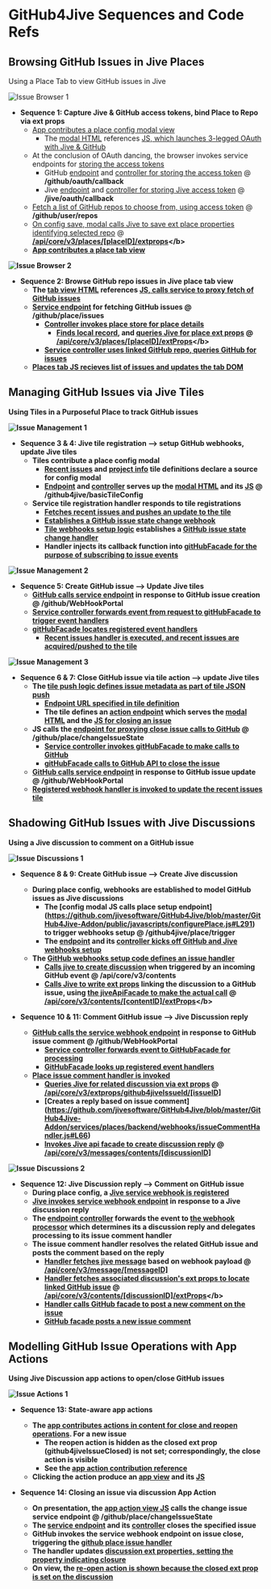 # GitHub4Jive Sequences and Code Refs

## Browsing GitHub Issues in Jive Places

Using a Place Tab to view GitHub issues in Jive

![](https://github.com/jivesoftware/GitHub4Jive/blob/master/GitHub4Jive-Addon/images/place1.jpg "Issue Browser 1")

* **Sequence 1: Capture Jive & GitHub access tokens, bind Place to Repo via ext props**
  * [App contributes a place config modal view](https://github.com/jivesoftware/GitHub4Jive/blob/master/GitHub4Jive-Addon/apps/GitHub4Jive/public/app.xml#L83)
    * The [modal HTML](https://github.com/jivesoftware/GitHub4Jive/blob/master/GitHub4Jive-Addon/apps/GitHub4Jive/public/place-config.html) references [JS, which launches 3-legged OAuth with Jive & GitHub](https://github.com/jivesoftware/GitHub4Jive/blob/master/GitHub4Jive-Addon/public/javascripts/configurePlace.js#L199)
  * At the conclusion of OAuth dancing, the browser invokes service endpoints for [storing the access tokens](https://github.com/jivesoftware/GitHub4Jive/blob/master/GitHub4Jive-Addon/docs/sample-place-store.json)
    * GitHub [endpoint](https://github.com/jivesoftware/GitHub4Jive/blob/master/GitHub4Jive-Addon/services/github/backend/routes/gitHubEndpoints.js#L114) and [controller for storing the access token](https://github.com/jivesoftware/GitHub4Jive/blob/master/GitHub4Jive-Addon/services/github/backend/gitHubOAuthController.js#L42) @ <b>/github/oauth/callback</b>
    * Jive [endpoint](https://github.com/jivesoftware/GitHub4Jive/blob/master/GitHub4Jive-Addon/services/jive/backend/routes/jiveEndpoints.js#L44) and [controller for storing Jive access token](https://github.com/jivesoftware/GitHub4Jive/blob/master/GitHub4Jive-Addon/services/jive/backend/jiveOAuthController.js#L37) @ <b>/jive/oauth/callback</b>
  * [Fetch a list of GitHub repos to choose from, using access token](https://github.com/jivesoftware/GitHub4Jive/blob/master/GitHub4Jive-Addon/public/javascripts/configurePlace.js#L75) @ <b>/github/user/repos</b> 
  * [On config save, modal calls Jive to save ext place properties identifying selected repo](https://github.com/jivesoftware/GitHub4Jive/blob/master/GitHub4Jive-Addon/public/javascripts/configurePlace.js#L280) @ <b>[/api/core/v3/places/[placeID]/extprops](https://developers.jivesoftware.com/api/v3/cloud/rest/PlaceService.html#createExtProps(UriInfo,%20String,%20String,%20String))</b>
  * [App contributes a place tab view](https://github.com/jivesoftware/GitHub4Jive/blob/master/GitHub4Jive-Addon/apps/GitHub4Jive/public/app.xml#L113)

![](https://github.com/jivesoftware/GitHub4Jive/blob/master/GitHub4Jive-Addon/images/place2.jpg "Issue Browser 2")

* **Sequence 2: Browse GitHub repo issues in Jive place tab view**
  * The [tab view HTML](https://github.com/jivesoftware/GitHub4Jive/blob/master/GitHub4Jive-Addon/apps/GitHub4Jive/public/place-tab.html) references [JS, calls service to proxy fetch of GitHub issues](https://github.com/jivesoftware/GitHub4Jive/blob/master/GitHub4Jive-Addon/apps/GitHub4Jive/public/javascripts/actions/place-tab.js#L23)
  * [Service endpoint](https://github.com/jivesoftware/GitHub4Jive/blob/master/GitHub4Jive-Addon/services/github/backend/routes/gitHubEndpoints.js#L52) for fetching GitHub issues @ <b>/github/place/issues</b>
    * [Controller invokes place store for place details](https://github.com/jivesoftware/GitHub4Jive/blob/master/GitHub4Jive-Addon/services/github/backend/gitHubController.js#L84)
      * [Finds local record](https://github.com/jivesoftware/GitHub4Jive/blob/master/GitHub4Jive-Addon/lib/github4jive/placeStore.js#L115), and [queries Jive for place ext props](https://github.com/jivesoftware/GitHub4Jive/blob/master/GitHub4Jive-Addon/lib/github4jive/placeStore.js#L82) @ <b>[/api/core/v3/places/[placeID]/extProps](https://developers.jivesoftware.com/api/v3/cloud/rest/PlaceService.html#getExtProps(String,%20String))</b>
    * [Service controller uses linked GitHub repo, queries GitHub for issues](https://github.com/jivesoftware/GitHub4Jive/blob/master/GitHub4Jive-Addon/services/github/backend/gitHubController.js#L86)
  * [Places tab JS recieves list of issues and updates the tab DOM](https://github.com/jivesoftware/GitHub4Jive/blob/master/GitHub4Jive-Addon/apps/GitHub4Jive/public/javascripts/actions/place-tab.js#L30)

## Managing GitHub Issues via Jive Tiles

Using Tiles in a Purposeful Place to track GitHub issues 

![](https://github.com/jivesoftware/GitHub4Jive/blob/master/GitHub4Jive-Addon/images/issues1.jpg "Issue Management 1")

* **Sequence 3 & 4: Jive tile registration --> setup GitHub webhooks, update Jive tiles**
  * Tiles contribute a place config modal
    * [Recent issues](https://github.com/jivesoftware/GitHub4Jive/blob/master/GitHub4Jive-Addon/tiles/github-issues-recent/definition.json#L21) and [project info](https://github.com/jivesoftware/GitHub4Jive/blob/master/GitHub4Jive-Addon/tiles/github-issues-recent/definition.json#L21) tile definitions declare a source for config modal
    * [Endpoint](https://github.com/jivesoftware/GitHub4Jive/blob/master/GitHub4Jive-Addon/services/places/backend/routes/placeEndpoints.js#L12) and [controller](https://github.com/jivesoftware/GitHub4Jive/blob/master/GitHub4Jive-Addon/services/places/backend/placeController.js#L70) serves up the [modal HTML](https://github.com/jivesoftware/GitHub4Jive/blob/master/GitHub4Jive-Addon/public/configuration.html) and its [JS](https://github.com/jivesoftware/GitHub4Jive/blob/master/GitHub4Jive-Addon/public/javascripts/configurePlace.js) @ <b>/github4jive/basicTileConfig</b>
  * Service tile registration handler responds to tile registrations
    * [Fetches recent issues and pushes an update to the  tile](https://github.com/jivesoftware/GitHub4Jive/blob/master/GitHub4Jive-Addon/tiles/github-issues-recent/backend/tileInstanceProcessor.js#L24)
    * [Establishes a GitHub issue state change webhook](https://github.com/jivesoftware/GitHub4Jive/blob/master/GitHub4Jive-Addon/tiles/github-issues-recent/backend/controller.js#L54)
    * [Tile webhooks setup logic](https://github.com/jivesoftware/GitHub4Jive/blob/master/GitHub4Jive-Addon/tiles/github-issues-recent/backend/webhooks/webhookBuilder.js#L28) establishes a [GitHub issue state change handler](https://github.com/jivesoftware/GitHub4Jive/blob/master/GitHub4Jive-Addon/tiles/github-issues-recent/backend/webhooks/issueHandler.js#L30)
    * Handler injects its callback function into [gitHubFacade for the purpose of subscribing to issue events](https://github.com/jivesoftware/GitHub4Jive/blob/master/GitHub4Jive-Addon/lib/github4jive/gitHubFacade.js#L211)

![](https://github.com/jivesoftware/GitHub4Jive/blob/master/GitHub4Jive-Addon/images/issues2.jpg "Issue Management 2")

* **Sequence 5: Create GitHub issue --> Update Jive tiles**
  * [GitHub calls service endpoint](https://github.com/jivesoftware/GitHub4Jive/blob/master/GitHub4Jive-Addon/services/github/backend/routes/gitHubEndpoints.js#L28) in response to GitHub issue creation @ <b>/github/WebHookPortal</b>
  * [Service controller forwards event from request to gitHubFacade to trigger event handlers](https://github.com/jivesoftware/GitHub4Jive/blob/master/GitHub4Jive-Addon/services/github/backend/gitHubController.js#L40)
  * [gitHubFacade locates registered event handlers](https://github.com/jivesoftware/GitHub4Jive/blob/master/GitHub4Jive-Addon/lib/github4jive/gitHubFacade.js#L306)
    * [Recent issues handler is executed, and recent issues are acquired/pushed to the tile](https://github.com/jivesoftware/GitHub4Jive/blob/master/GitHub4Jive-Addon/tiles/github-issues-recent/backend/webhooks/issueHandler.js#L38)
    

![](https://github.com/jivesoftware/GitHub4Jive/blob/master/GitHub4Jive-Addon/images/issues3.jpg "Issue Management 3")

* **Sequence 6 & 7: Close GitHub issue via tile action --> update Jive tiles**
  * The [tile push logic defines issue metadata as part of tile JSON push](https://github.com/jivesoftware/GitHub4Jive/blob/master/GitHub4Jive-Addon/tiles/github-issues-recent/backend/tileInstanceProcessor.js#L83)
    * [Endpoint URL specified in tile definition](https://github.com/jivesoftware/GitHub4Jive/blob/master/GitHub4Jive-Addon/tiles/github-issues-recent/definition.json#L20)
    * The tile defines an [action endpoint](https://github.com/jivesoftware/GitHub4Jive/blob/master/GitHub4Jive-Addon/tiles/github-issues-recent/backend/routes/actionEndpoint.js) which serves the [modal HTML](https://github.com/jivesoftware/GitHub4Jive/blob/master/GitHub4Jive-Addon/tiles/github-issues-recent/public/action.html) and the [JS for closing an issue](https://github.com/jivesoftware/GitHub4Jive/blob/master/GitHub4Jive-Addon/tiles/github-issues-recent/public/javascripts/action.js#L84)
  * JS calls the [endpoint for proxying close issue calls to GitHub](https://github.com/jivesoftware/GitHub4Jive/blob/master/GitHub4Jive-Addon/services/github/backend/routes/gitHubEndpoints.js#L66) @ <b>/github/place/changeIssueState</b>
    * [Service controller invokes gitHubFacade to make calls to GitHub](https://github.com/jivesoftware/GitHub4Jive/blob/master/GitHub4Jive-Addon/services/github/backend/gitHubController.js#L143)
    * [gitHubFacade calls to GitHub API to close the issue](https://github.com/jivesoftware/GitHub4Jive/blob/master/GitHub4Jive-Addon/lib/github4jive/gitHubFacade.js#L158)
  * [GitHub calls service endpoint](https://github.com/jivesoftware/GitHub4Jive/blob/master/GitHub4Jive-Addon/services/github/backend/routes/gitHubEndpoints.js#L28) in response to GitHub issue update @ <b>/github/WebHookPortal</b>
  * [Registered webhook handler is invoked to update the recent issues tile](https://github.com/jivesoftware/GitHub4Jive/blob/master/GitHub4Jive-Addon/tiles/github-issues-recent/backend/webhooks/issueHandler.js#L30)

## Shadowing GitHub Issues with Jive Discussions

Using a Jive discussion to comment on a GitHub issue

![](https://github.com/jivesoftware/GitHub4Jive/blob/master/GitHub4Jive-Addon/images/discussions1.jpg "Issue Discussions 1")

* **Sequence 8 & 9: Create GitHub issue --> Create Jive discussion**
  * During place config, webhooks are established to model GitHub issues as Jive discussions
    * The [config modal JS calls place setup endpoint] (https://github.com/jivesoftware/GitHub4Jive/blob/master/GitHub4Jive-Addon/public/javascripts/configurePlace.js#L291) to trigger webhooks setup @ <b>/github4jive/place/trigger</b>
    * The [endpoint](https://github.com/jivesoftware/GitHub4Jive/blob/master/GitHub4Jive-Addon/services/places/backend/routes/placeEndpoints.js#L22) and its [controller kicks off GitHub and Jive webhooks setup](https://github.com/jivesoftware/GitHub4Jive/blob/master/GitHub4Jive-Addon/services/places/backend/placeController.js#L80)
  * The [GitHub webhooks setup code defines an issue handler](https://github.com/jivesoftware/GitHub4Jive/blob/master/GitHub4Jive-Addon/services/places/backend/webhooks/webhookBuilder.js#L30)
    * [Calls jive to create discussion](https://github.com/jivesoftware/GitHub4Jive/blob/master/GitHub4Jive-Addon/services/places/backend/webhooks/issueHandler.js#L51) when triggered by an incoming GitHub event @ <b>/api/core/v3/contents</b>
    * [Calls Jive to write ext props](https://github.com/jivesoftware/GitHub4Jive/blob/master/GitHub4Jive-Addon/services/places/backend/webhooks/issueHandler.js#L107) linking the discussion to a GitHub issue, using [the jiveApiFacade to make the actual call](https://github.com/jivesoftware/GitHub4Jive/blob/master/GitHub4Jive-Addon/lib/github4jive/JiveApiFacade.js#L229) @ <b>[/api/core/v3/contents/[contentID]/extProps](https://developers.jivesoftware.com/api/v3/cloud/rest/ContentService.html#createExtProps(UriInfo,%20String,%20String,%20String))</b>

* **Sequence 10 & 11: Comment GitHub issue --> Jive Discussion reply**
  * [GitHub calls the service webhook endpoint](https://github.com/jivesoftware/GitHub4Jive/blob/master/GitHub4Jive-Addon/services/github/backend/routes/gitHubEndpoints.js#L28) in response to GitHub issue comment @ <b>/github/WebHookPortal</b>
    * [Service controller forwards event to GitHubFacade for processing](https://github.com/jivesoftware/GitHub4Jive/blob/master/GitHub4Jive-Addon/services/github/backend/gitHubController.js#L40)
    * [GitHubFacade looks up registered event handlers](https://github.com/jivesoftware/GitHub4Jive/blob/master/GitHub4Jive-Addon/lib/github4jive/gitHubFacade.js#L306)
  * [Place issue comment handler is invoked](https://github.com/jivesoftware/GitHub4Jive/blob/master/GitHub4Jive-Addon/services/places/backend/webhooks/issueCommentHandler.js#L42)
    * [Queries Jive for related discussion via ext props](https://github.com/jivesoftware/GitHub4Jive/blob/master/GitHub4Jive-Addon/lib/github4jive/helpers.js#L18) @ <b>[/api/core/v3/extprops/github4jiveIssueId/[issueID]](https://developers.jivesoftware.com/api/v3/cloud/rest/ExtPropsService.html)</b>
    * [Creates a reply based on issue comment] (https://github.com/jivesoftware/GitHub4Jive/blob/master/GitHub4Jive-Addon/services/places/backend/webhooks/issueCommentHandler.js#L66)
    * [Invokes Jive api facade to create discussion reply](https://github.com/jivesoftware/GitHub4Jive/blob/master/GitHub4Jive-Addon/lib/github4jive/JiveApiFacade.js#L208) @ <b>[/api/core/v3/messages/contents/[discussionID]](https://developers.jivesoftware.com/api/v3/cloud/rest/MessageService.html)</b>

![](https://github.com/jivesoftware/GitHub4Jive/blob/master/GitHub4Jive-Addon/images/discussions2.jpg "Issue Discussions 2")

* **Sequence 12: Jive Discussion reply --> Comment on GitHub issue**
  * During place config, a [Jive service webhook is registered](https://github.com/jivesoftware/GitHub4Jive/blob/master/GitHub4Jive-Addon/services/places/backend/placeController.js#L107)
  * [Jive invokes service webhook endpoint](https://github.com/jivesoftware/GitHub4Jive/blob/master/GitHub4Jive-Addon/services/jive/backend/routes/jiveEndpoints.js#L27) in response to a Jive discussion reply
  * The [endpoint controller](https://github.com/jivesoftware/GitHub4Jive/blob/master/GitHub4Jive-Addon/services/jive/backend/jiveController.js#L30) forwards the event to [the webhook processor](https://github.com/jivesoftware/GitHub4Jive/blob/master/GitHub4Jive-Addon/services/jive/backend/webhooks/webhookBuilder.js#L74) which determines its a discussion reply and delegates processing to its issue comment handler
  * The issue comment handler resolves the related GitHub issue and posts the comment based on the reply
    * [Handler fetches jive message](https://github.com/jivesoftware/GitHub4Jive/blob/master/GitHub4Jive-Addon/services/jive/backend/webhooks/jiveCommentHandler.js#L38) based on webhook payload @ <b>[/api/core/v3/message/[messageID]](https://developers.jivesoftware.com/api/v3/cloud/rest/MessageService.html)</b>
    * [Handler fetches associated discussion's ext props to locate linked GitHub issue](https://github.com/jivesoftware/GitHub4Jive/blob/master/GitHub4Jive-Addon/services/jive/backend/webhooks/jiveCommentHandler.js#L47) @ <b>[/api/core/v3/contents/[discussionID]/extProps](https://developers.jivesoftware.com/api/v3/cloud/rest/ContentService.html#getExtProps(String,%20String))</b>
    * [Handler calls GitHub facade to post a new comment on the issue](https://github.com/jivesoftware/GitHub4Jive/blob/master/GitHub4Jive-Addon/services/jive/backend/webhooks/jiveCommentHandler.js#L59)
    * [GitHub facade posts a new issue comment](https://github.com/jivesoftware/GitHub4Jive/blob/master/GitHub4Jive-Addon/lib/github4jive/gitHubFacade.js#L191)

## Modelling GitHub Issue Operations with App Actions

Using Jive Discussion app actions to open/close GitHub issues 

![](https://github.com/jivesoftware/GitHub4Jive/blob/master/GitHub4Jive-Addon/images/actions1.jpg "Issue Actions 1")

* **Sequence 13: State-aware app actions**
  * The [app contributes actions in content for close and reopen operations](https://github.com/jivesoftware/GitHub4Jive/blob/master/GitHub4Jive-Addon/apps/GitHub4Jive/public/app.xml#L59). For a new issue
    * The reopen action is hidden as the closed ext prop (github4jiveIssueClosed) is not set; correspondingly, the close action is visible
    * See the [app action contribution reference](https://community.jivesoftware.com/docs/DOC-114464)
  * Clicking the action produce an [app view](https://github.com/jivesoftware/GitHub4Jive/blob/master/GitHub4Jive-Addon/apps/GitHub4Jive/public/issue-close.html) and its [JS](https://github.com/jivesoftware/GitHub4Jive/blob/master/GitHub4Jive-Addon/apps/GitHub4Jive/public/javascripts/actions/issue-close-reopen.js#L30)

* **Sequence 14: Closing an issue via discussion App Action**
  * On presentation, the [app action view JS](https://github.com/jivesoftware/GitHub4Jive/blob/master/GitHub4Jive-Addon/apps/GitHub4Jive/public/javascripts/actions/issue-close-reopen.js#L30) calls the change issue service endpoint @ <b>/github/place/changeIssueState</b>
  * The [service endpoint](https://github.com/jivesoftware/GitHub4Jive/blob/master/GitHub4Jive-Addon/services/github/backend/routes/gitHubEndpoints.js#L66) and its [controller](https://github.com/jivesoftware/GitHub4Jive/blob/master/GitHub4Jive-Addon/services/github/backend/gitHubController.js#L143) closes the specified issue
  * GitHub invokes the service webhook endpoint on issue close, triggering the [github place issue handler](https://github.com/jivesoftware/GitHub4Jive/blob/master/GitHub4Jive-Addon/services/places/backend/webhooks/issueHandler.js#L38)
  * The handler updates [discussion ext properties, setting the property indicating closure](https://github.com/jivesoftware/GitHub4Jive/blob/master/GitHub4Jive-Addon/services/places/backend/webhooks/issueHandler.js#L123)
  * On view, the [re-open action is shown because the closed ext prop is set on the discussion](https://github.com/jivesoftware/GitHub4Jive/blob/master/GitHub4Jive-Addon/apps/GitHub4Jive/public/app.xml#L77)
